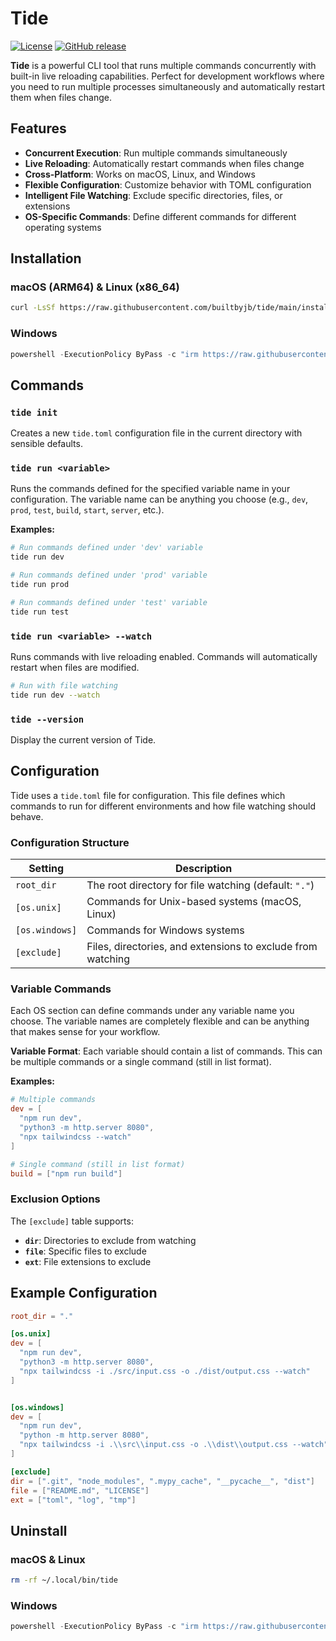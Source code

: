 # Tide

[![License](https://img.shields.io/badge/license-MIT-blue.svg)](LICENSE)
[![GitHub release](https://img.shields.io/github/release/builtbyjb/tide.svg)](https://github.com/builtbyjb/tide/releases)

**Tide** is a powerful CLI tool that runs multiple commands concurrently with built-in live reloading capabilities. Perfect for development workflows where you need to run multiple processes simultaneously and automatically restart them when files change.

## Features

- **Concurrent Execution**: Run multiple commands simultaneously
- **Live Reloading**: Automatically restart commands when files change
- **Cross-Platform**: Works on macOS, Linux, and Windows
- **Flexible Configuration**: Customize behavior with TOML configuration
- **Intelligent File Watching**: Exclude specific directories, files, or extensions
- **OS-Specific Commands**: Define different commands for different operating systems

## Installation

### macOS (ARM64) & Linux (x86_64)
```bash
curl -LsSf https://raw.githubusercontent.com/builtbyjb/tide/main/install.sh | sh
```

### Windows
```powershell
powershell -ExecutionPolicy ByPass -c "irm https://raw.githubusercontent.com/builtbyjb/tide/main/install.ps1 | iex"
```

## Commands

### `tide init`
Creates a new `tide.toml` configuration file in the current directory with sensible defaults.

### `tide run <variable>`
Runs the commands defined for the specified variable name in your configuration. The variable name can be anything you choose (e.g., `dev`, `prod`, `test`, `build`, `start`, `server`, etc.).

**Examples:**
```bash
# Run commands defined under 'dev' variable
tide run dev

# Run commands defined under 'prod' variable
tide run prod

# Run commands defined under 'test' variable
tide run test
```

### `tide run <variable> --watch`
Runs commands with live reloading enabled. Commands will automatically restart when files are modified.

```bash
# Run with file watching
tide run dev --watch
```

### `tide --version`
Display the current version of Tide.

## Configuration

Tide uses a `tide.toml` file for configuration. This file defines which commands to run for different environments and how file watching should behave.

### Configuration Structure

| Setting | Description |
|---------|-------------|
| `root_dir` | The root directory for file watching (default: `"."`) |
| `[os.unix]` | Commands for Unix-based systems (macOS, Linux) |
| `[os.windows]` | Commands for Windows systems |
| `[exclude]` | Files, directories, and extensions to exclude from watching |

### Variable Commands

Each OS section can define commands under any variable name you choose. The variable names are completely flexible and can be anything that makes sense for your workflow.

**Variable Format**: Each variable should contain a list of commands. This can be multiple commands or a single command (still in list format).

**Examples:**
```toml
# Multiple commands
dev = [
  "npm run dev",
  "python3 -m http.server 8080",
  "npx tailwindcss --watch"
]

# Single command (still in list format)
build = ["npm run build"]
```

### Exclusion Options

The `[exclude]` table supports:
- **`dir`**: Directories to exclude from watching
- **`file`**: Specific files to exclude
- **`ext`**: File extensions to exclude

## Example Configuration

```toml
root_dir = "."

[os.unix]
dev = [
  "npm run dev",
  "python3 -m http.server 8080",
  "npx tailwindcss -i ./src/input.css -o ./dist/output.css --watch"
]


[os.windows]
dev = [
  "npm run dev",
  "python -m http.server 8080",
  "npx tailwindcss -i .\\src\\input.css -o .\\dist\\output.css --watch"
]

[exclude]
dir = [".git", "node_modules", ".mypy_cache", "__pycache__", "dist"]
file = ["README.md", "LICENSE"]
ext = ["toml", "log", "tmp"]
```

## Uninstall

### macOS & Linux
```bash
rm -rf ~/.local/bin/tide
```

### Windows
```powershell
powershell -ExecutionPolicy ByPass -c "irm https://raw.githubusercontent.com/builtbyjb/tide/main/uninstall.ps1 | iex"
```
